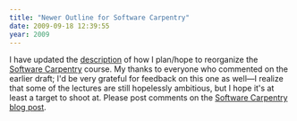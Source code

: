 ```yaml
---
title: "Newer Outline for Software Carpentry"
date: 2009-09-18 12:39:55
year: 2009
---
```

I have updated the <a href="http://www.software-carpentry.org/capstone.html">description</a> of how I plan/hope to reorganize the <a href="https://software-carpentry.org">Software Carpentry</a> course.  My thanks to everyone who commented on the earlier draft; I'd be very grateful for feedback on this one as well&mdash;I realize that some of the lectures are still hopelessly ambitious, but I hope it's at least a target to shoot at.  Please post comments on the <a href="http://softwarecarpentry.wordpress.com/2009/09/18/updated-outline-for-revised-course/">Software Carpentry blog post</a>.
